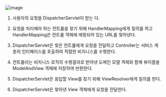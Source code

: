 
![image](https://velog.velcdn.com/images/myway00/post/b5372de7-b6b1-4db5-ae1f-31c163b7312f/image.png)

1. 사용자의 요청을 DispatcherServlet이 받는 다.

2. 요청을 처리해야 하는 컨트롤을  찾기 위해 HandlerMapping에게 질의를 하고 HandlerMapping은 컨트롤 객체에
   매핑되어 있는 URL를 찾아낸다.

3. DispatcherServlet은 찾은 컨트롤에게 요청을 전달하고 Controller는 서비스 계층의 인터페이스를 호출하여 적절한
   비지니스를 수행한다.

4. 컨트롤러는 비지니스 로직의 수행결과로 받아낸 도메인 모델 객체와 함께 뷰이름을 ModelAndView 객체에 저장하여
   반환한다.

5. DispatcherServlet은 응답할 View를 찾기 위해 ViewResolver에게 질의를 한다.

6. DispatcherServlet은 찾아낸 View 객체에게 요청을 전달한다.
